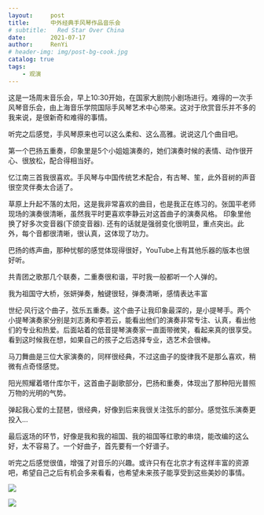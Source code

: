 ```yaml
---
layout:     post
title:      中外经典手风琴作品音乐会
# subtitle:   Red Star Over China
date:       2021-07-17
author:     RenYi
# header-img: img/post-bg-cook.jpg
catalog: true
tags:
    - 观演
---
```


这是一场周末音乐会，早上10:30开始，在国家大剧院小剧场进行。难得的一次手风琴音乐会，由上海音乐学院国际手风琴艺术中心带来。这对于欣赏音乐并不多的我来说，是很新奇和难得的事情。

听完之后感觉，手风琴原来也可以这么柔和、这么高雅。说说这几个曲目吧。

第一个巴扬五重奏，印象里是5个小姐姐演奏的，她们演奏时候的表情、动作很开心、很放松，配合得相当好。

忆江南三首我很喜欢。手风琴与中国传统艺术配合，有古琴、笙，此外音树的声音很空灵伴奏太合适了。

草原上升起不落的太阳，这是我非常喜欢的曲目，也是我正在练习的。张国平老师现场的演奏很清晰，虽然我平时更喜欢李静云对这首曲子的演奏风格。
印象里他换了好多次变音器(下颌变音器). 还有的话就是强弱变化很明显，重点突出。此外，每个音都很清晰，很认真，这体现了功力。

巴扬的练声曲，那种忧郁的感觉体现得很好，YouTube上有其他乐器的版本也很好听。

共青团之歌那几个联奏，二重奏很和谐，平时我一般都听一个人弹的。

我为祖国守大桥，张妍弹奏，触键很轻，弹奏清晰，感情表达丰富

世纪·风行这个曲子，弦乐五重奏。这个曲子让我印象最深的，是小提琴手。两个小提琴演奏家分别是刘志勇和李若云，能看出他们的演奏非常专注、认真，看出他们的专业和热爱。后面站着的低音提琴演奏家一直面带微笑，看起来真的很享受。看到这时候我在想，如果自己的孩子之后选择专业，选艺术会很棒。

马刀舞曲是三位大家演奏的，同样很经典，不过这曲子的旋律我不是那么喜欢，稍微有点奇怪感觉。

阳光照耀着塔什库尔干，这首曲子副歌部分，巴扬和重奏，体现出了那种阳光普照万物的光明的气势。

弹起我心爱的土琵琶，很经典，好像到后来我很关注弦乐的部分。感觉弦乐演奏更投入…

最后返场的环节，好像是我和我的祖国、我的祖国等红歌的串烧，能改编的这么好，太不容易了。一个好曲子，首先要有一个好谱子。

听完之后感觉很值，增强了对音乐的兴趣。或许只有在北京才有这样丰富的资源吧，希望自己之后有机会多来看看，也希望未来孩子能享受到这些美妙的事情。

![](https://LEGION-GREEN.github.io/img/accordion-0724.jpg)

![](https://LEGION-GREEN.github.io/img/accordion-0724-scene.jpg)

